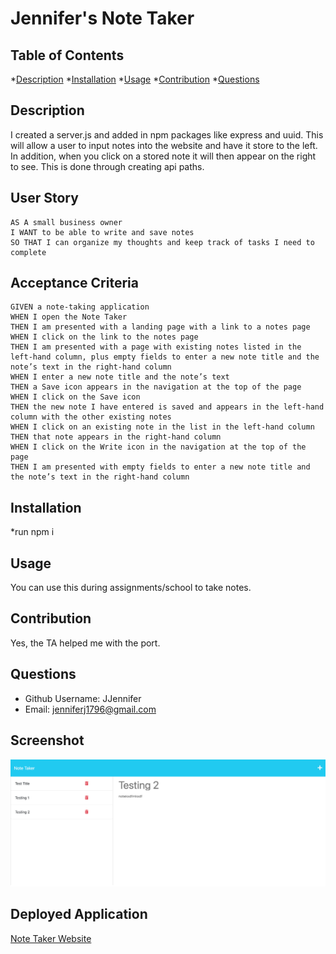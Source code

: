 # Jennifer's Note Taker


  ## Table of Contents
  *[Description](#description)
  *[Installation](#installation)
  *[Usage](#usage)
  *[Contribution](#contribution)
  *[Questions](#questions)


 ## Description
I created a server.js and added in npm packages like express and uuid. This will allow a user to input notes into the website and have it store to the left. In addition, when you click on a stored note it will then appear on the right to see. This is done through creating api paths. 
  

 ## User Story

 ```
 AS A small business owner
 I WANT to be able to write and save notes
 SO THAT I can organize my thoughts and keep track of tasks I need to complete
 ```


 ## Acceptance Criteria

 ```
 GIVEN a note-taking application
 WHEN I open the Note Taker
 THEN I am presented with a landing page with a link to a notes page
 WHEN I click on the link to the notes page
 THEN I am presented with a page with existing notes listed in the left-hand column, plus empty fields to enter a new note title and the note’s text in the right-hand column
 WHEN I enter a new note title and the note’s text
 THEN a Save icon appears in the navigation at the top of the page
 WHEN I click on the Save icon
 THEN the new note I have entered is saved and appears in the left-hand column with the other existing notes
 WHEN I click on an existing note in the list in the left-hand column
 THEN that note appears in the right-hand column
 WHEN I click on the Write icon in the navigation at the top of the page
 THEN I am presented with empty fields to enter a new note title and the note’s text in the right-hand column
 ```
  ## Installation
  *run npm i 

  ## Usage
  You can use this during assignments/school to take notes.

  ## Contribution
  Yes, the TA helped me with the port.


  ## Questions
  * Github Username: JJennifer
  * Email: jenniferj1796@gmail.com
  
  ## Screenshot

![Jennifer's Note Taker Screenshot](./Assets/note-taking-jj-express.herokuapp.com_notes.png)

  ## Deployed Application

  [Note Taker Website](https://note-taking-jj-express.herokuapp.com/notes)